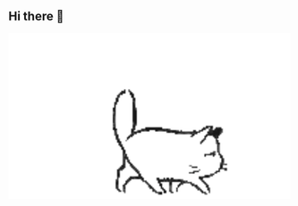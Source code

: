 ## Hi there 👋

<img src="https://github.com/Crazy1god/Crazy1god/blob/main/tired-cat.gif" alt="The Unlimited" width="600">
